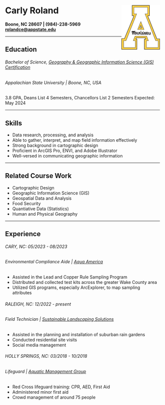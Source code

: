 Carly Roland <img align="right" src="Images/LOGOASU.jpeg" width=125>
======
 **Boone, NC 28607 | (984)-238-5969**
 **rolandce@appstate.edu** 



 ____________



Education
---------
###### Bachelor of Science, [Geography & Geographic Information Science (GIS) Certification](https://geo.appstate.edu/)
###### Appalachian State University | Boone, NC, USA
3.8 GPA, Deans List 4 Semesters, Chancellors List 2 Semesters
Expected: May 2024
___________________

Skills
---------
- Data research, processing, and analysis
- Able to gather, interpret, and map field information effectively
- Strong background in cartographic design
- Proficient in ArcGIS Pro, ENVI, and Adobe Illustrator
- Well-versed in communicating geographic information
_____________

Related Course Work
---------
- Cartographic Design 
- Geographic Information Science (GIS)
- Geospatial Data and Analysis
- Food Security
- Quantiative Data (Statistics)
- Human and Physical Geography
_______________

Experience
---------
###### CARY, NC: *05/2023 - 08/2023*
###### Environmental Compliance Aide | [Aqua America](https://www.aquawater.com/)
- Assisted in the Lead and Copper Rule Sampling Program
- Distributed and collected test kits across the greater Wake County area
- Utilized GIS programs, especially ArcExplorer, to map sampling attributes

###### RALEIGH, NC: *12/2022 - present*
###### Field Technician | [Sustainable Landscaping Solutions](https://www.facebook.com/SustainableLandscapingSolutionsNC/)
- Assisted in the planning and installation of suburban rain gardens
- Conducted residential site visits
- Social media management

###### HOLLY SPRINGS, NC: *03/2018 - 10/2018*
###### Lifeguard | [Aquatic Management Group](https://www.aquaticmanagementgroup.com/)
- Red Cross lifeguard training: CPR, AED, First Aid
- Administered minor first aid
- Crowd management of around 75 people